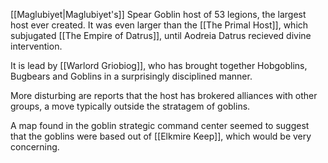 [[Maglubiyet|Maglubiyet's]] Spear Goblin host of 53 legions, the largest host ever created. It was even larger than the [[The Primal Host]], which subjugated [[The Empire of Datrus]], until Aodreia Datrus recieved divine intervention.

It is lead by [[Warlord Griobiog]], who has brought together Hobgoblins, Bugbears and Goblins in a surprisingly disciplined manner.

More disturbing are reports that the host has brokered alliances with other groups, a move typically outside the stratagem of goblins.

A map found in the goblin strategic command center seemed to suggest that the goblins were based out of [[Elkmire Keep]], which would be very concerning.
